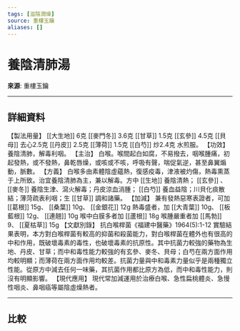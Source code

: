 ```yaml
---
tags: [滋陰潤燥]
source: 重樓玉鑰
aliases: []
---
```


# 養陰清肺湯

**來源**: 重樓玉鑰  

---

## 詳細資料
【製法用量】 [[大生地]] 6克 [[麥門冬]] 3.6克 [[甘草]] 1.5克 [[玄參]] 4.5克 [[貝母]] 去心2.5克 [[丹皮]] 2.5克 [[薄荷]] 1.5克 [[白芍]] 炒2.4克
水煎服。
【功效】
養陰清肺，解毒利咽。
【主治】
白喉。喉間起白如腐，不易撥去，咽喉腫痛，初起發熱，或不發熱，鼻乾唇燥，或咳或不咳，呼吸有聲，喘促氣逆，甚至鼻翼煽動，脈數。
【方義】
白喉多由素體陰虛蘊熱，復感疫毒，津液被灼傷，熱毒熏蒸于上所致。治宜養陰清肺為主，兼以解毒。方中 [[生地]] 養陰清熱； [[玄參]] 、 [[麥冬]] 養陰生津、瀉火解毒；丹皮涼血消腫； [[白芍]] 養血益陰；川貝化痰散結；薄菏疏表利咽；生 [[甘草]] 調和諸藥。
【加減】
兼有發熱惡寒表證者，可加 [[葛根]] 15g、 [[桑葉]] 10g、 [[金銀花]] 12g
熱毒盛者，加 [[大青葉]] 10g、 [[板藍根]] 12g、 [[連翹]] 10g
喉中白膜多者加 [[蘆根]] 18g
喉腫嚴重者加 [[馬勃]] 9、 [[夏枯草]] 15g
【文獻別錄】
抗白喉桿菌《福建中醫藥》1964(5):1-12
實驗結果表明，本方對白喉桿菌有較高的抑菌和殺菌能力，對白喉桿菌在體外也有很高的中和作用，既破壞毒素的毒性，也破壞毒素的抗原性。其中抗菌力較強的藥物為生地、丹皮、甘草；而中和毒性能力較強的有玄參、麥冬、貝母；白芍在兩方面作用均較明顯；而薄荷在兩方面作用均較差。抗菌力量與中和毒素力量似乎是兩種獨立性能。從原方中減去任何一味藥，其抗菌作用都比原方為低，而中和毒性能力，則沒有明顯影響。
【現代應用】
現代常加減運用於治療白喉、急性扁桃體炎、急慢性咽炎、鼻咽癌等屬陰虛燥熱者。

---

## 比較
